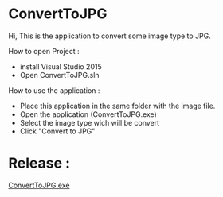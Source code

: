 # ConvertToJPG
Hi,
This is the application to convert some image type to JPG.

How to open Project :
- install Visual Studio 2015
- Open ConvertToJPG.sln

How to use the application :
- Place this application in the same folder with the image file.
- Open the application (ConvertToJPG.exe)
- Select the image type wich will be convert
- Click "Convert to JPG"

# Release :<br>
<a href="https://github.com/AndriSetyawan2014/ConvertToJPG/raw/master/ConvertToJPG/bin/Release/ConvertToJPG.exe">ConvertToJPG.exe</a>
